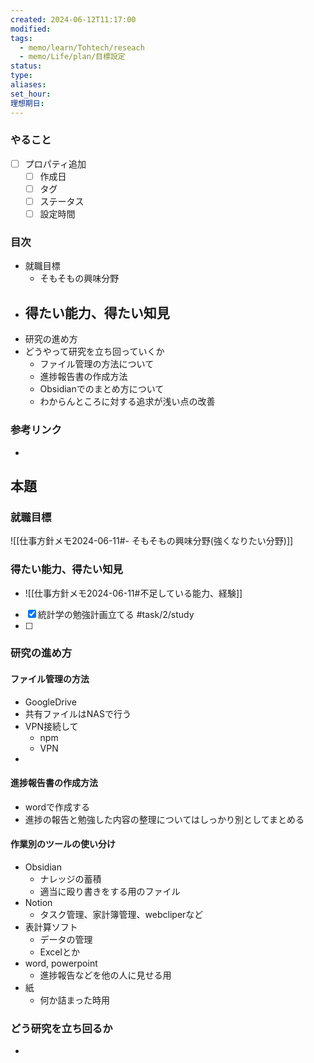 ```yaml
---
created: 2024-06-12T11:17:00
modified: 
tags:
  - memo/learn/Tohtech/reseach
  - memo/Life/plan/目標設定
status: 
type: 
aliases: 
set_hour: 
理想期日:
---
```

### やること
- [ ] プロパティ追加
	- [ ] 作成日
	- [ ] タグ
	- [ ] ステータス
	- [ ] 設定時間
### 目次
- 就職目標
	- そもそもの興味分野
- 得たい能力、得たい知見
	- 
- 研究の進め方
- どうやって研究を立ち回っていくか
	- ファイル管理の方法について
	- 進捗報告書の作成方法
	- Obsidianでのまとめ方について
	- わからんところに対する追求が浅い点の改善
### 参考リンク
- 
## 本題
### 就職目標
![[仕事方針メモ2024-06-11#- そもそもの興味分野(強くなりたい分野)]]
### 得たい能力、得たい知見
- ![[仕事方針メモ2024-06-11#不足している能力、経験]]
- [x] 統計学の勉強計画立てる #task/2/study
- [ ] 
### 研究の進め方
#### ファイル管理の方法
- GoogleDrive
- 共有ファイルはNASで行う
- VPN接続して
	- npm
	- VPN
- 
#### 進捗報告書の作成方法
- wordで作成する
- 進捗の報告と勉強した内容の整理についてはしっかり別としてまとめる
#### 作業別のツールの使い分け
- Obsidian
	- ナレッジの蓄積
	- 適当に殴り書きをする用のファイル
- Notion
	- タスク管理、家計簿管理、webcliperなど
- 表計算ソフト
	- データの管理
	- Excelとか
- word, powerpoint
	- 進捗報告などを他の人に見せる用
- 紙
	- 何か詰まった時用
### どう研究を立ち回るか
- 